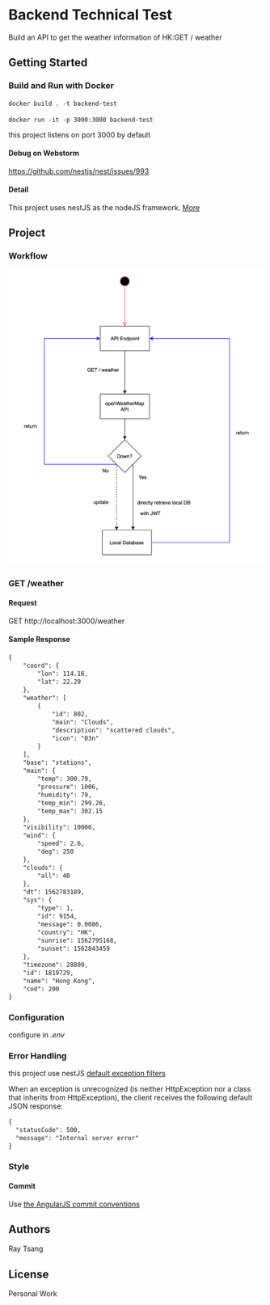 # Backend Technical Test

Build an API to get the weather information of HK:GET / weather

## Getting Started

### Build and Run with Docker
```
docker build . -t backend-test

docker run -it -p 3000:3000 backend-test
```

this project listens on port 3000 by default

#### Debug on Webstorm
https://github.com/nestjs/nest/issues/993

#### Detail
This project uses nestJS as the nodeJS framework. [More](./doc/framework.md)

## Project

### Workflow
![Project workflow](./doc/asset/img/project_workflow.png)

### GET /weather
#### Request
GET http://localhost:3000/weather

#### Sample Response
```
{
    "coord": {
        "lon": 114.16,
        "lat": 22.29
    },
    "weather": [
        {
            "id": 802,
            "main": "Clouds",
            "description": "scattered clouds",
            "icon": "03n"
        }
    ],
    "base": "stations",
    "main": {
        "temp": 300.79,
        "pressure": 1006,
        "humidity": 79,
        "temp_min": 299.26,
        "temp_max": 302.15
    },
    "visibility": 10000,
    "wind": {
        "speed": 2.6,
        "deg": 250
    },
    "clouds": {
        "all": 40
    },
    "dt": 1562783189,
    "sys": {
        "type": 1,
        "id": 9154,
        "message": 0.0086,
        "country": "HK",
        "sunrise": 1562795168,
        "sunset": 1562843459
    },
    "timezone": 28800,
    "id": 1819729,
    "name": "Hong Kong",
    "cod": 200
}
```

### Configuration
configure in _.env_

### Error Handling
this project use nestJS [default exception filters](https://docs.nestjs.com/exception-filters)


When an exception is unrecognized (is neither HttpException nor a class that inherits from HttpException), the client receives the following default JSON response:

```
{
  "statusCode": 500,
  "message": "Internal server error"
}

```

### Style
#### Commit
Use [the AngularJS commit conventions](https://gist.github.com/stephenparish/9941e89d80e2bc58a153)

## Authors

Ray Tsang

## License

Personal Work
